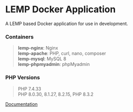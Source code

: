 # LEMP Docker Application

A LEMP based Docker application for use in development.

### Containers
> **lemp-nginx**: Nginx  
> **lemp-apache**: PHP, curl, nano, composer  
> **lemp-mysql**: MySQL 8  
> **lemp-phpmyadmin**: phpMyadmin  

### PHP Versions
> PHP 7.4.33  
> PHP 8.0.30, 8.1.27, 8.2.15, PHP 8.3.2

[Documentation](./docker/DockerReadme.md) 
